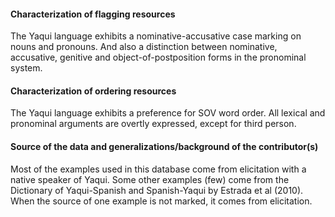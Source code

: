#### Characterization of flagging resources

The Yaqui language exhibits a nominative-accusative case marking on nouns and
pronouns. And also a distinction between nominative, accusative, genitive and
object-of-postposition forms in the pronominal system.

#### Characterization of ordering resources

The Yaqui language exhibits a preference for SOV word order. All lexical and
pronominal arguments are overtly expressed, except for third person.

#### Source of the data and generalizations/background of the contributor(s)

Most of the examples used in this database come from elicitation with a native
speaker of Yaqui. Some other examples (few) come from the Dictionary of
Yaqui-Spanish and Spanish-Yaqui by Estrada et al (2010). When the source of one
example is not marked, it comes from elicitation.
